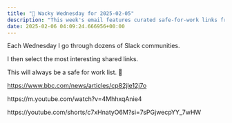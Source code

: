 ```yaml
---
title: "🤪 Wacky Wednesday for 2025-02-05"
description: "This week's email features curated safe-for-work links from various Slack communities."
date: 2025-02-06 04:09:24.666956+00:00
---
```


<!-- buttondown-editor-mode: fancy --><p>Each Wednesday I go through dozens of Slack communities.</p><p>I then select the most interesting shared links.</p><p>This will always be a safe for work list. 🙈</p><p><a target="_blank" rel="noopener noreferrer nofollow" href="https://www.bbc.com/news/articles/cp82jle12j7o">https://www.bbc.com/news/articles/cp82jle12j7o</a></p><p>https://m.youtube.com/watch?v=4MhhxqAnie4</p><p>https://youtube.com/shorts/c7xHnatyO6M?si=7sPGjwecpYY_7wHW</p><p></p>